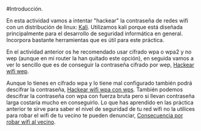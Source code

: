 #Introducción.

En esta actividad vamos a intentar "hackear" la contraseña de redes wifi con un distribución de linux: [Kali](https://es.wikipedia.org/wiki/Kali_Linux). Utilizamos kali porque está diseñada principalmente para el desarrollo de seguridad informática en general. Incorpora bastante herramientas que es útil para este práctica.

En el actividad anterior os he recomendado usar cifrado wpa o wpa2 y no wep (aunque en mi router la han quitado este opción), en seguida vamos a ver lo sencillo que es de conseguir la contraseña cifrado por wep, [Hackear wifi wep](https://nswhuei.github.io/hack-wifi/ActividadRQ3.1).

Aunque lo tienes en cifrado wpa y lo tiene mal configurado también podrá descifrar la contraseña, [Hackear wifi wpa con wps](). También podemos descifrar la contraseña con wpa con fuerza bruta pero si llevan contraseña larga costaría mucho en conseguirlo.
Lo que has aprendido en las práctica anterior te sirve para saber el nivel de seguridad de tu red wifi no la utilices para robar el wifi de tu vecino te pueden denunciar, [Consecuencia por robar wifi al vecino](https://www.tuabogadodefensor.com/robar-wifi/).
